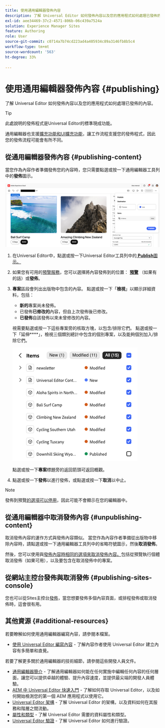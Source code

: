 ```yaml
---
title: 使用通用編輯器發佈內容
description: 了解 Universal Editor 如何發佈內容以及您的應用程式如何處理已發佈的內容。
exl-id: aee34469-37c2-4571-806b-06c439a7524a
solution: Experience Manager Sites
feature: Authoring
role: User
source-git-commit: c0714a7b74cd223ad4a405934c89a3146fb8b5c4
workflow-type: tm+mt
source-wordcount: '563'
ht-degree: 33%

---
```



# 使用通用編輯器發佈內容 {#publishing}

了解 Universal Editor 如何發佈內容以及您的應用程式如何處理已發佈的內容。

>[!TIP]
>
>此處說明的發佈程式是Universal Editor的標準現成功能。
>
>通用編輯器也支援[擴充功能和UI擴充功能](/help/implementing/universal-editor/extending.md)，讓工作流程支援您的發佈程式，因此您的發佈流程可能會有所不同。

## 從通用編輯器發佈內容 {#publishing-content}

當您作為內容作者準備發佈您的內容時，您只需要點選或按一下通用編輯器工具列中的&#x200B;**發佈**&#x200B;圖示。

![正在發佈頁面](assets/publish-menu.png)

1. 在Universal Editor中，點選或按一下Universal Editor工具列中的[ **Publish**&#x200B;圖示。](/help/sites-cloud/authoring/universal-editor/navigation.md#publish)
1. 如果您有可用的[預覽服務](/help/sites-cloud/authoring/sites-console/previewing-content.md)，您可以選擇將內容發佈到的位置： **[預覽](/help/sites-cloud/authoring/sites-console/previewing-content.md)** （如果有的話）或&#x200B;**發佈**。
1. **專案**&#x200B;區段會列出出版物中包含的內容。 點選或按一下「**檢視**」以顯示詳細資料，包括：
   * **新的**&#x200B;專案尚未發佈。
   * 已發佈&#x200B;**已修改的**&#x200B;內容，但自上次發佈後已修改。
   * **已發佈**&#x200B;自該發佈以來未曾修改的內容。

   視需要點選或按一下這些專案旁的核取方塊，以包含/排除它們。 點選或按一下「延伸&#x200B;****」，檢視三個類別總計中包含的個別專案，以及能夠個別加入/排除它們。

   ![發佈專案](assets/publish-items.png)

   點選或按一下&#x200B;**專案**&#x200B;標題旁的返回箭頭可返回概觀。

1. 點選或按一下&#x200B;**發佈**&#x200B;以進行發佈，或點選或按一下&#x200B;**取消**&#x200B;以中止。

>[!NOTE]
>
>發佈到預覽[的選項可以停用](/help/implementing/universal-editor/customizing.md#publish-preview)，因此可能不會顯示在您的編輯器中。

## 從通用編輯器中取消發佈內容 {#unpublishing-content}

取消發佈內容的運作方式與發佈內容類似。 當您作為內容作者準備從出版物中移除內容時，請點選或按一下通用編輯器工具列中的省略符號圖示，然後&#x200B;**取消發佈**。

然後，您可以使用與[發佈內容時相同的選項來取消發佈內容。](#publishing-content)包括從預覽執行個體取消發佈（如果可用），以及要包含在取消發佈中的專案。

## 從網站主控台發佈與取消發佈 {#publishing-sites-console}

您也可以從Sites主控台[發佈](/help/sites-cloud/authoring/sites-console/publishing-pages.md)，當您想要發佈多個內容頁面，或排程發佈或取消發佈時，這會很有用。

## 其他資源 {#additional-resources}

若要瞭解如何使用通用編輯器編寫內容，請參閱本檔案。

* [使用 Universal Editor 編寫內容](authoring.md) - 了解內容作者使用 Universal Editor 建立內容有多簡單和直覺。

若要了解更多關於通用編輯器的技術細節，請參閱這些開發人員文件。

* [通用編輯器簡介](/help/implementing/universal-editor/introduction.md) - 了解通用編輯器如何能在任何實施中編輯任何內容的任何層面，讓您可以提供卓越的體驗、提升內容速度，並提供最尖端的開發人員體驗。
* [AEM 中 Universal Editor 快速入門](/help/implementing/universal-editor/getting-started.md) - 了解如何存取 Universal Editor，以及如何開始檢測您的第一個 AEM 應用程式以使用它。
* [Universal Editor 架構](/help/implementing/universal-editor/architecture.md) - 了解 Universal Editor 的架構，以及資料如何在其服務和階層之間流動。
* [屬性和類型](/help/implementing/universal-editor/attributes-types.md) - 了解 Universal Editor 需要的資料屬性和類型。
* [Universal Editor 驗證](/help/implementing/universal-editor/authentication.md) - 了解 Universal Editor 如何進行驗證。
